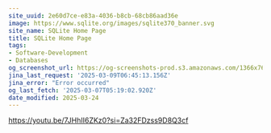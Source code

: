```yaml
---
site_uuid: 2e60d7ce-e83a-4036-b8cb-68cb86aad36e
image: https://www.sqlite.org/images/sqlite370_banner.svg
site_name: SQLite Home Page
title: SQLite Home Page
tags:
- Software-Development
- Databases
og_screenshot_url: https://og-screenshots-prod.s3.amazonaws.com/1366x768/80/false/62671a25f564977d59e9287c15ab4fc12257bc3d20f698851481cab0d3a617d5.jpeg
jina_last_request: '2025-03-09T06:45:13.156Z'
jina_error: "Error occurred"
og_last_fetch: '2025-03-07T05:19:02.920Z'
date_modified: 2025-03-24
---
```



https://youtu.be/7JHhII6ZKz0?si=Za32FDzss9D8Q3cf
